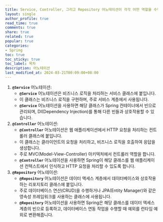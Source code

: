 ```yaml
---
title: Service, Controller, 그리고 Repository 어노테이션이 각각 어떤 역할을 수행하는지?
layout: single
author_profile: true
read_time: true
comments: true
share: true
related: true
popular: true
categories:
- Spring
toc: true
toc_sticky: true
toc_label: 목차
description: 어노테이션
last_modified_at: 2024-03-21T00:09:00+08:00
---
```


1. **`@Service`** 어노테이션:
    - **`@Service`** 어노테이션은 비즈니스 로직을 처리하는 서비스 클래스에 붙입니다.
    - 이 클래스는 비즈니스 로직을 구현하며, 주로 서비스 계층에서 사용됩니다.
    - **`@Service`** 어노테이션을 사용하면 해당 클래스가 Spring 컨테이너에서 빈으로 관리되며, DI(Dependency Injection)를 통해 다른 빈들과 상호작용할 수 있습니다.
2. **`@Controller`** 어노테이션:
    - **`@Controller`** 어노테이션은 웹 애플리케이션에서 HTTP 요청을 처리하는 컨트롤러 클래스에 붙입니다.
    - 이 클래스는 클라이언트의 요청을 처리하고, 비즈니스 로직을 호출하여 응답을 생성합니다.
    - 주로 MVC(Model-View-Controller) 아키텍처에서 컨트롤러 역할을 합니다.
    - **`@Controller`** 어노테이션을 사용하면 Spring이 해당 클래스를 웹 애플리케이션 컨텍스트에서 인식하고 HTTP 요청을 처리할 수 있도록 합니다.
3. **`@Repository`** 어노테이션:
    - **`@Repository`** 어노테이션은 데이터 액세스 계층에서 데이터베이스와 상호작용하는 리포지토리 클래스에 붙입니다.
    - 주로 데이터베이스 연산(CRUD)을 수행하거나 JPA(Entity Manager)와 같은 영속성 프레임워크를 사용하는 클래스에 사용됩니다.
    - **`@Repository`** 어노테이션을 사용하면 Spring은 해당 클래스를 데이터 액세스 계층의 빈으로 등록하고, 데이터베이스 연동 작업을 수행할 때 예외를 런타임 예외로 변환해줍니다.
